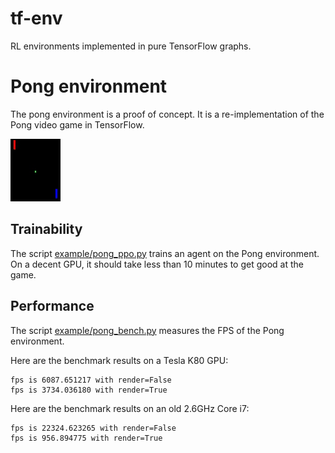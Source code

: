 # tf-env

RL environments implemented in pure TensorFlow graphs.

# Pong environment

The pong environment is a proof of concept. It is a re-implementation of the Pong video game in TensorFlow.

![Pong GIF](example/pong_gameplay.gif)

## Trainability

The script [example/pong_ppo.py](example/pong_ppo.py) trains an agent on the Pong environment. On a decent GPU, it should take less than 10 minutes to get good at the game.

## Performance

The script [example/pong_bench.py](example/pong_bench.py) measures the FPS of the Pong environment.

Here are the benchmark results on a Tesla K80 GPU:

```
fps is 6087.651217 with render=False
fps is 3734.036180 with render=True
```

Here are the benchmark results on an old 2.6GHz Core i7:

```
fps is 22324.623265 with render=False
fps is 956.894775 with render=True
```
